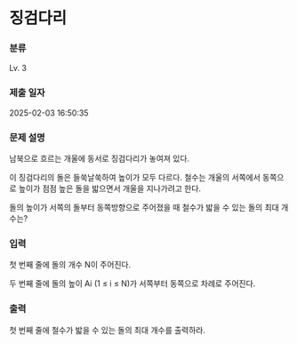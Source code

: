 # 징검다리

### 분류

Lv. 3

### 제출 일자

2025-02-03 16:50:35

### 문제 설명

<p>남북으로 흐르는 개울에 동서로 징검다리가 놓여져 있다.

이 징검다리의 돌은 들쑥날쑥하여 높이가 모두 다르다. 철수는 개울의 서쪽에서 동쪽으로 높이가 점점 높은 돌을 밟으면서 개울을 지나가려고 한다.

돌의 높이가 서쪽의 돌부터 동쪽방향으로 주어졌을 때 철수가 밟을 수 있는 돌의 최대 개수는?</p>

### 입력 

 <p>첫 번째 줄에 돌의 개수 N이 주어진다.

두 번째 줄에 돌의 높이 Ai (1 ≤ i ≤ N)가 서쪽부터 동쪽으로 차례로 주어진다.</p>

### 출력 

 <p>첫 번째 줄에 철수가 밟을 수 있는 돌의 최대 개수를 출력하라.</p>

